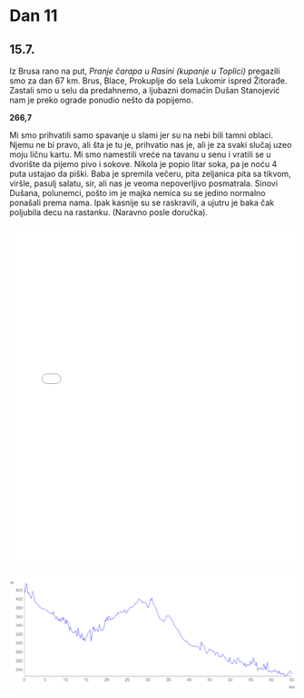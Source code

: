 # Dan 11

## 15.7.

Iz Brusa rano na put, *Pranje čarapa u Rasini (kupanje u Toplici)* pregazili smo za dan 67 km. Brus, Blace, Prokuplje do sela Lukomir ispred Žitorađe. Zastali smo u selu da predahnemo, a ljubazni domaćin Dušan Stanojević nam je preko ograde ponudio nešto da popijemo.

**266,7**

Mi smo prihvatili samo spavanje u slami jer su na nebi bili tamni oblaci. Njemu ne bi pravo, ali šta je tu je, prihvatio nas je, ali je za svaki slučaj uzeo moju ličnu kartu. Mi smo namestili vreće na tavanu u senu i vratili se u dvorište da pijemo pivo i sokove. Nikola je popio litar soka, pa je noću 4 puta ustajao da piški. Baba je spremila večeru, pita zeljanica pita sa tikvom, viršle, pasulj salatu, sir, ali nas je veoma nepoverljivo posmatrala. Sinovi Dušana, polunemci, pošto im je majka nemica su se jedino normalno ponašali prema nama. Ipak kasnije su se raskravili, a ujutru je baka čak poljubila decu na rastanku. (Naravno posle doručka).

<iframe width="100%" height="600px" frameborder="0" allowfullscreen src="//umap.openstreetmap.fr/en/map/bajsom-po-srbiji_570086?scaleControl=true&miniMap=false&scrollWheelZoom=false&zoomControl=true&allowEdit=false&moreControl=true&searchControl=false&tilelayersControl=null&embedControl=false&datalayersControl=null&onLoadPanel=undefined&captionBar=false&fullscreenControl=true&locateControl=false&editinosmControl=false&datalayers=1627679#10/43.2931/21.3530"></iframe>

![Visinski profil](./img/dan-11.png)
